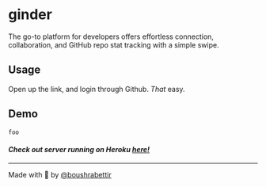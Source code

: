# ginder

The go-to platform for developers offers effortless connection, collaboration, and GitHub repo stat tracking with a simple swipe.

## Usage

Open up the link, and login through Github. _That_ easy.

## Demo
`foo`

#### *Check out server running on Heroku [here!](https://github.com/boushrabettir/ginder-backend)*

---

Made with 💙 by [@boushrabettir](https://github.com/boushrabettir)
